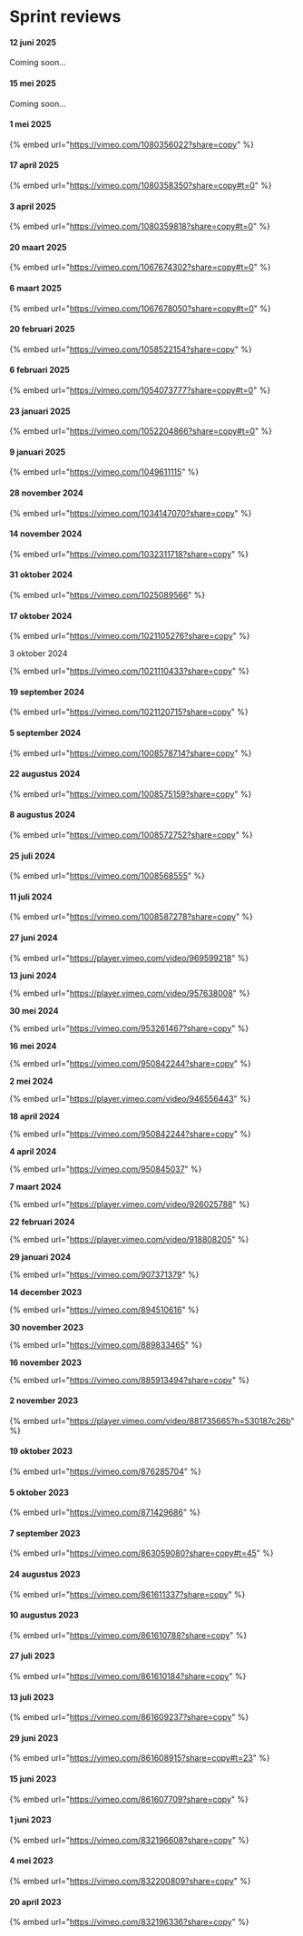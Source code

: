 # Sprint reviews

#### 12 juni 2025

Coming soon...

#### 15 mei 2025

Coming soon...

#### 1 mei 2025

{% embed url="https://vimeo.com/1080356022?share=copy" %}

#### 17 april 2025

{% embed url="https://vimeo.com/1080358350?share=copy#t=0" %}

#### 3 april 2025

{% embed url="https://vimeo.com/1080359818?share=copy#t=0" %}

#### 20 maart 2025

{% embed url="https://vimeo.com/1067674302?share=copy#t=0" %}

#### 6 maart 2025

{% embed url="https://vimeo.com/1067678050?share=copy#t=0" %}

#### 20 februari 2025

{% embed url="https://vimeo.com/1058522154?share=copy" %}

#### 6 februari 2025

{% embed url="https://vimeo.com/1054073777?share=copy#t=0" %}

#### 23 januari 2025

{% embed url="https://vimeo.com/1052204866?share=copy#t=0" %}



#### 9 januari 2025

{% embed url="https://vimeo.com/1049611115" %}

#### 28 november 2024

{% embed url="https://vimeo.com/1034147070?share=copy" %}

#### 14 november 2024

{% embed url="https://vimeo.com/1032311718?share=copy" %}

#### 31 oktober 2024

{% embed url="https://vimeo.com/1025089566" %}

#### 17 oktober 2024

{% embed url="https://vimeo.com/1021105276?share=copy" %}

3 oktober 2024

{% embed url="https://vimeo.com/1021110433?share=copy" %}

#### 19 september 2024

{% embed url="https://vimeo.com/1021120715?share=copy" %}

#### 5 september 2024

{% embed url="https://vimeo.com/1008578714?share=copy" %}

#### 22 augustus 2024

{% embed url="https://vimeo.com/1008575159?share=copy" %}

#### 8 augustus 2024

{% embed url="https://vimeo.com/1008572752?share=copy" %}

#### 25 juli 2024

{% embed url="https://vimeo.com/1008568555" %}

#### 11 juli 2024

{% embed url="https://vimeo.com/1008587278?share=copy" %}

#### 27 juni 2024

{% embed url="https://player.vimeo.com/video/969599218" %}

**13 juni 2024**

{% embed url="https://player.vimeo.com/video/957638008" %}

**30 mei 2024**

{% embed url="https://vimeo.com/953261467?share=copy" %}

**16 mei 2024**

{% embed url="https://vimeo.com/950842244?share=copy" %}

**2 mei 2024**

{% embed url="https://player.vimeo.com/video/946556443" %}

**18 april 2024**

{% embed url="https://vimeo.com/950842244?share=copy" %}

**4 april 2024**

{% embed url="https://vimeo.com/950845037" %}

**7 maart 2024**

{% embed url="https://player.vimeo.com/video/926025788" %}

**22 februari 2024**

{% embed url="https://player.vimeo.com/video/918808205" %}

**29 januari 2024**

{% embed url="https://vimeo.com/907371379" %}

**14 december 2023**

{% embed url="https://vimeo.com/894510616" %}

**30 november 2023**

{% embed url="https://vimeo.com/889833465" %}

**16 november 2023**

{% embed url="https://vimeo.com/885913494?share=copy" %}

#### 2 november 2023

{% embed url="https://player.vimeo.com/video/881735665?h=530187c26b" %}

#### 19 oktober 2023

{% embed url="https://vimeo.com/876285704" %}

#### 5 oktober 2023

{% embed url="https://vimeo.com/871429686" %}

#### 7 september 2023

{% embed url="https://vimeo.com/863059080?share=copy#t=45" %}

#### 24 **augustus 2023**

{% embed url="https://vimeo.com/861611337?share=copy" %}

#### **10 augustus 2023**

{% embed url="https://vimeo.com/861610788?share=copy" %}

#### 27 juli 2023

{% embed url="https://vimeo.com/861610184?share=copy" %}

#### 13 juli 2023

{% embed url="https://vimeo.com/861609237?share=copy" %}

#### 29 juni 2023

{% embed url="https://vimeo.com/861608915?share=copy#t=23" %}

#### 15 juni 2023

{% embed url="https://vimeo.com/861607709?share=copy" %}

#### 1 juni 2023

{% embed url="https://vimeo.com/832196608?share=copy" %}

#### 4 mei 2023

{% embed url="https://vimeo.com/832200809?share=copy" %}

#### 20 april 2023

{% embed url="https://vimeo.com/832196336?share=copy" %}
